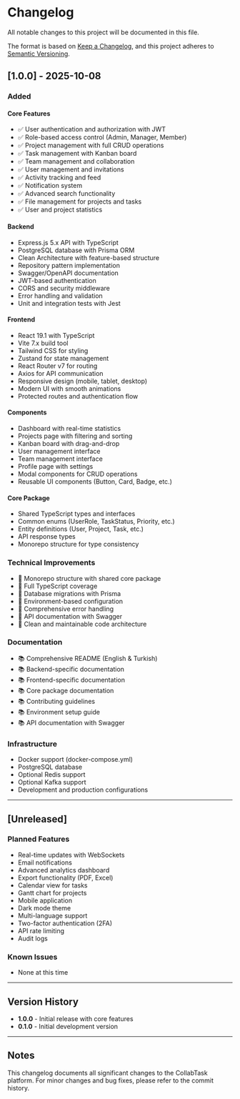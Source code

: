 # Changelog

All notable changes to this project will be documented in this file.

The format is based on [Keep a Changelog](https://keepachangelog.com/en/1.0.0/),
and this project adheres to [Semantic Versioning](https://semver.org/spec/v2.0.0.html).

## [1.0.0] - 2025-10-08

### Added

#### Core Features
- ✅ User authentication and authorization with JWT
- ✅ Role-based access control (Admin, Manager, Member)
- ✅ Project management with full CRUD operations
- ✅ Task management with Kanban board
- ✅ Team management and collaboration
- ✅ User management and invitations
- ✅ Activity tracking and feed
- ✅ Notification system
- ✅ Advanced search functionality
- ✅ File management for projects and tasks
- ✅ User and project statistics

#### Backend
- Express.js 5.x API with TypeScript
- PostgreSQL database with Prisma ORM
- Clean Architecture with feature-based structure
- Repository pattern implementation
- Swagger/OpenAPI documentation
- JWT-based authentication
- CORS and security middleware
- Error handling and validation
- Unit and integration tests with Jest

#### Frontend
- React 19.1 with TypeScript
- Vite 7.x build tool
- Tailwind CSS for styling
- Zustand for state management
- React Router v7 for routing
- Axios for API communication
- Responsive design (mobile, tablet, desktop)
- Modern UI with smooth animations
- Protected routes and authentication flow

#### Components
- Dashboard with real-time statistics
- Projects page with filtering and sorting
- Kanban board with drag-and-drop
- User management interface
- Team management interface
- Profile page with settings
- Modal components for CRUD operations
- Reusable UI components (Button, Card, Badge, etc.)

#### Core Package
- Shared TypeScript types and interfaces
- Common enums (UserRole, TaskStatus, Priority, etc.)
- Entity definitions (User, Project, Task, etc.)
- API response types
- Monorepo structure for type consistency

### Technical Improvements
- 🔧 Monorepo structure with shared core package
- 🔧 Full TypeScript coverage
- 🔧 Database migrations with Prisma
- 🔧 Environment-based configuration
- 🔧 Comprehensive error handling
- 🔧 API documentation with Swagger
- 🔧 Clean and maintainable code architecture

### Documentation
- 📚 Comprehensive README (English & Turkish)
- 📚 Backend-specific documentation
- 📚 Frontend-specific documentation
- 📚 Core package documentation
- 📚 Contributing guidelines
- 📚 Environment setup guide
- 📚 API documentation with Swagger

### Infrastructure
- Docker support (docker-compose.yml)
- PostgreSQL database
- Optional Redis support
- Optional Kafka support
- Development and production configurations

---

## [Unreleased]

### Planned Features
- Real-time updates with WebSockets
- Email notifications
- Advanced analytics dashboard
- Export functionality (PDF, Excel)
- Calendar view for tasks
- Gantt chart for projects
- Mobile application
- Dark mode theme
- Multi-language support
- Two-factor authentication (2FA)
- API rate limiting
- Audit logs

### Known Issues
- None at this time

---

## Version History

- **1.0.0** - Initial release with core features
- **0.1.0** - Initial development version

---

## Notes

This changelog documents all significant changes to the CollabTask platform.
For minor changes and bug fixes, please refer to the commit history.

